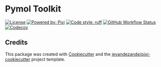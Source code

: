# Pymol Toolkit

[![License](https://img.shields.io/github/license/brad-dallin/pymol_toolkit)](https://github.com/brad-dallin/pymol_toolkit/blob/master/LICENSE)
[![Powered by: Pixi](https://img.shields.io/badge/Powered_by-Pixi-facc15)](https://pixi.sh)
[![Code style: ruff](https://img.shields.io/badge/code%20style-ruff-000000.svg)](https://github.com/astral-sh/ruff)
[![GitHub Workflow Status](https://img.shields.io/github/actions/workflow/status/brad-dallin/pymol_toolkit/test.yml?branch=master&logo=github-actions)](https://github.com/brad-dallin/pymol_toolkit/actions/)
[![Codecov](https://img.shields.io/codecov/c/github/brad-dallin/pymol_toolkit)](https://codecov.io/gh/brad-dallin/pymol_toolkit)


## Credits
This package was created with [Cookiecutter](https://github.com/audreyr/cookiecutter) and the [jevandezande/pixi-cookiecutter](https://github.com/jevandezande/pixi-cookiecutter) project template.
